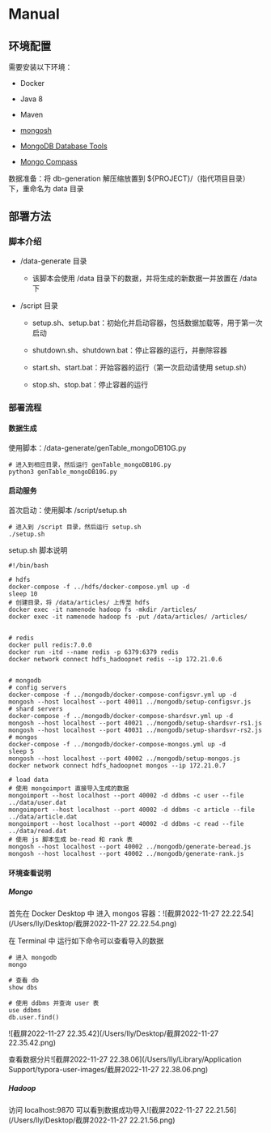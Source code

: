 # Manual

## 环境配置

需要安装以下环境：

- Docker
- Java 8
- Maven

- [mongosh](https://www.mongodb.com/docs/mongodb-shell/install/)
- [MongoDB Database Tools](https://www.mongodb.com/docs/database-tools/installation/installation/)
- [Mongo Compass](https://www.mongodb.com/docs/compass/current/install/)

数据准备：将 db-generation 解压缩放置到 ${PROJECT}/（指代项目目录）下，重命名为 data 目录

## 部署方法

### 脚本介绍

- /data-generate 目录
  - 该脚本会使用 /data 目录下的数据，并将生成的新数据一并放置在 /data 下

- /script 目录

  - setup.sh、setup.bat：初始化并启动容器，包括数据加载等，⽤于第⼀次启动

  - shutdown.sh、shutdown.bat：停⽌容器的运⾏，并删除容器

  - start.sh、start.bat：开始容器的运⾏（第⼀次启动请使⽤ setup.sh）

  - stop.sh、stop.bat：停⽌容器的运⾏

### 部署流程

#### 数据生成

使用脚本：/data-generate/genTable_mongoDB10G.py

```shell
# 进入到相应目录，然后运行 genTable_mongoDB10G.py
python3 genTable_mongoDB10G.py
```

#### 启动服务

首次启动：使用脚本 /script/setup.sh

```shell
# 进入到 /script 目录，然后运行 setup.sh
./setup.sh
```

setup.sh 脚本说明

```shell
#!/bin/bash

# hdfs
docker-compose -f ../hdfs/docker-compose.yml up -d
sleep 10
# 创建目录，将 /data/articles/ 上传至 hdfs
docker exec -it namenode hadoop fs -mkdir /articles/
docker exec -it namenode hadoop fs -put /data/articles/ /articles/


# redis
docker pull redis:7.0.0
docker run -itd --name redis -p 6379:6379 redis
docker network connect hdfs_hadoopnet redis --ip 172.21.0.6


# mongodb
# config servers
docker-compose -f ../mongodb/docker-compose-configsvr.yml up -d
mongosh --host localhost --port 40011 ../mongodb/setup-configsvr.js
# shard servers
docker-compose -f ../mongodb/docker-compose-shardsvr.yml up -d
mongosh --host localhost --port 40021 ../mongodb/setup-shardsvr-rs1.js
mongosh --host localhost --port 40031 ../mongodb/setup-shardsvr-rs2.js
# mongos
docker-compose -f ../mongodb/docker-compose-mongos.yml up -d
sleep 5
mongosh --host localhost --port 40002 ../mongodb/setup-mongos.js
docker network connect hdfs_hadoopnet mongos --ip 172.21.0.7

# load data
# 使用 mongoimport 直接导入生成的数据
mongoimport --host localhost --port 40002 -d ddbms -c user --file ../data/user.dat
mongoimport --host localhost --port 40002 -d ddbms -c article --file ../data/article.dat
mongoimport --host localhost --port 40002 -d ddbms -c read --file ../data/read.dat
# 使用 js 脚本生成 be-read 和 rank 表
mongosh --host localhost --port 40002 ../mongodb/generate-beread.js
mongosh --host localhost --port 40002 ../mongodb/generate-rank.js
```

#### 环境查看说明

##### Mongo

首先在 Docker Desktop 中 进入 mongos 容器：![截屏2022-11-27 22.22.54](/Users/lly/Desktop/截屏2022-11-27 22.22.54.png)

在 Terminal 中 运行如下命令可以查看导入的数据

```shell
# 进入 mongodb
mongo

# 查看 db
show dbs

# 使用 ddbms 并查询 user 表
use ddbms
db.user.find()
```

![截屏2022-11-27 22.35.42](/Users/lly/Desktop/截屏2022-11-27 22.35.42.png)

查看数据分片![截屏2022-11-27 22.38.06](/Users/lly/Library/Application Support/typora-user-images/截屏2022-11-27 22.38.06.png)



##### Hadoop

访问 localhost:9870 可以看到数据成功导入![截屏2022-11-27 22.21.56](/Users/lly/Desktop/截屏2022-11-27 22.21.56.png)